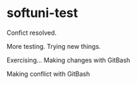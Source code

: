 # softuni-test
Confict resolved.

More testing.
Trying new things.

Exercising...
Making changes with GitBash

Making conflict with GitBash


